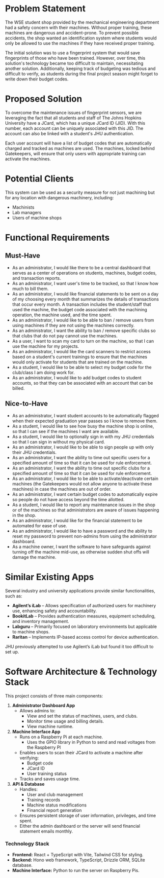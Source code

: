 # Problem Statement

The WSE student shop provided by the mechanical engineering department had a safety concern with their machines. Without proper training, these machines are dangerous and accident-prone. To prevent possible accidents, the shop wanted an identification system where students would only be allowed to use the machines if they have received proper training. 

The initial solution was to use a fingerprint system that would save fingerprints of those who have been trained. However, over time, this solution's technology became too difficult to maintain, necessitating another solution. Additionally, keeping track of budgeting was tedious and difficult to verify, as students during the final project season might forget to write down their budget codes.

# Proposed Solution

To overcome the maintenance issues of fingerprint sensors, we are leveraging the fact that all students and staff of The Johns Hopkins University have a JCard, which has a unique JCard ID (JID). With this number, each account can be uniquely associated with this JID. The account can also be linked with a student's JHU authentication.

Each user account will have a list of budget codes that are automatically charged and tracked as machines are used. The machines, locked behind Gatekeepers, will ensure that only users with appropriate training can activate the machines.

# Potential Clients

This system can be used as a security measure for not just machining but for any location with dangerous machinery, including:
- Machinists
- Lab managers
- Users of machine shops

# Functional Requirements

## Must-Have
- As an administrator, I would like there to be a central dashboard that serves as a center of operations on students, machines, budget codes, and transaction reports.
- As an administrator, I want user's time to be tracked, so that I know how much to bill them.
- As an administrator, I would like financial statements to be sent on a day of my choosing every month that summarizes the details of transactions that occur every month. A transaction includes the student/staff that used the machine, the budget code associated with the machining operation, the machine used, and the time spent.
- As an administrator, I would like to be able to ban / remove users from using machines if they are not using the machines correctly.
- As an administrator, I want the ability to ban / remove specific clubs so that clubs that do not pay cannot use the machines.
- As a user, I want to scan my card to turn on the machine, so that I can use the machine for my projects.
- As an administrator, I would like the card scanners to restrict access based on a student's current trainings to ensure that the machines would only activate for students that are trained on the machine.
- As a student, I would like to be able to select my budget code for the club/class I am doing work for.
- As an administrator, I would like to add budget codes to student accounts, so that they can be associated with an account that can be billed.

## Nice-to-Have
- As an administrator, I want student accounts to be automatically flagged when their expected graduation year passes so I know to remove them.
- As a student, I would like to see how busy the machine shop is online, so that I can see if the machines I want are available.
- As a student, I would like to optionally sign in with my JHU credentials so that I can sign in without my physical card.
- As an administrator, I would like to be able to sign people up with only their JHU credentials.
- As an administrator, I want the ability to time out specific users for a specified amount of time so that it can be used for rule enforcement.
- As an administrator, I want the ability to time out specific clubs for a specified amount of time so that it can be used for rule enforcement.
- As an administrator, I would like to be able to activate/deactivate certain machines (the Gatekeepers would not allow anyone to activate these machines) in case the machines are out of order.
- As an administrator, I want certain budget codes to automatically expire so people do not have access beyond the time allotted.
- As a student, I would like to report any maintenance issues in the shop or of the machines so that administrators are aware of issues happening in the shop.
- As an administrator, I would like for the financial statement to be automated for ease of use.
- As an administrator, I would like to have a password and the ability to reset my password to prevent non-admins from using the administrator dashboard.
- As a machine owner, I want the software to have safeguards against turning off the machine mid-use, as otherwise sudden shut offs will damage the machine.

# Similar Existing Apps

Several industry and university applications provide similar functionalities, such as:
- **Agilent’s iLab** – Allows specification of authorized users for machinery use, enhancing safety and accountability.
- **BookitLab** – Provides authentication measures, equipment scheduling, and inventory management.
- **Labguru** – Primarily focused on laboratory environments but applicable to machine shops.
- **Raritan** – Implements IP-based access control for device authentication.

JHU previously attempted to use Agilent’s iLab but found it too difficult to set up.

# Software Architecture & Technology Stack

This project consists of three main components:
1. **Administrator Dashboard App**
   - Allows admins to:
     - View and set the status of machines, users, and clubs.
     - Monitor time usage and billing details.
     - View machine runtime.
2. **Machine Interface App**
   - Runs on a Raspberry Pi at each machine.
      - Uses the GPIO library in Python to send and read voltages from the Raspberry PI
   - Enables users to scan their JCard to activate a machine after verifying:
     - Budget code
     - JCard ID
     - User training status
   - Tracks and saves usage time.
3. **API & Database**
   - Handles:
     - User and club management
     - Training records
     - Machine status modifications
     - Financial report generation
   - Ensures persistent storage of user information, privileges, and time spent.
   - Either the admin dashboard or the server will send financial statement emails monthly.

### Technology Stack
- **Frontend:** React + TypeScript with Vite, Tailwind CSS for styling.
- **Backend:** Hono web framework, TypeScript, Drizzle ORM, SQLite database.
- **Machine Interface:** Python to run the server on Raspberry Pis.
